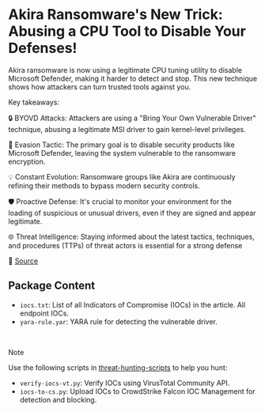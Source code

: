 # Akira Ransomware's New Trick: Abusing a CPU Tool to Disable Your Defenses!

Akira ransomware is now using a legitimate CPU tuning utility to disable Microsoft Defender, making it harder to detect and stop. This new technique shows how attackers can turn trusted tools against you.

Key takeaways:

🔒 BYOVD Attacks: Attackers are using a "Bring Your Own Vulnerable Driver" technique, abusing a legitimate MSI driver to gain kernel-level privileges.

🚨 Evasion Tactic: The primary goal is to disable security products like Microsoft Defender, leaving the system vulnerable to the ransomware encryption.

💡 Constant Evolution: Ransomware groups like Akira are continuously refining their methods to bypass modern security controls.

🛡️ Proactive Defense: It's crucial to monitor your environment for the loading of suspicious or unusual drivers, even if they are signed and appear legitimate.

🌐 Threat Intelligence: Staying informed about the latest tactics, techniques, and procedures (TTPs) of threat actors is essential for a strong defense

🔗 [Source](https://www.guidepointsecurity.com/blog/gritrep-akira-sonicwall/)

## Package Content

- `iocs.txt`: List of all Indicators of Compromise (IOCs) in the article. All endpoint IOCs.
- `yara-rule.yar`: YARA rule for detecting the vulnerable driver.
  
<br>

> [!NOTE]
> Use the following scripts in [threat-hunting-scripts](../../threat-hunting-scripts/) to help you hunt:
>
> - `verify-iocs-vt.py`: Verify IOCs using VirusTotal Community API.
> - `iocs-to-cs.py`: Upload IOCs to CrowdStrike Falcon IOC Management for detection and blocking.
